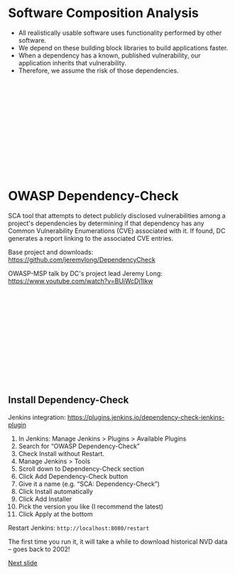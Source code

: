 # Software Composition Analysis

* All realistically usable software uses functionality performed by other software.
* We depend on these building block libraries to build applications faster.
* When a dependency has a known, published vulnerability, our application inherits that vulnerability. 
* Therefore, we assume the risk of those dependencies.

<br /><br /><br /><br /><br /><br /><br /><br /><br /><br /><br /><br />

# OWASP Dependency-Check

SCA tool that attempts to detect publicly disclosed vulnerabilities among a project's dependencies by determining if that dependency has any Common Vulnerability Enumerations (CVE) associated with it. If found, DC generates a report linking to the associated CVE entries.

Base project and downloads: https://github.com/jeremylong/DependencyCheck 

OWASP-MSP talk by DC's project lead Jeremy Long: https://www.youtube.com/watch?v=BUiWcDj1Ikw

<br /><br /><br /><br /><br /><br /><br /><br /><br /><br /><br /><br />

## Install Dependency-Check

Jenkins integration: https://plugins.jenkins.io/dependency-check-jenkins-plugin

1. In Jenkins: Manage Jenkins > Plugins > Available Plugins
2. Search for “OWASP Dependency-Check” 
3. Check Install without Restart.
5. Manage Jenkins > Tools
6. Scroll down to Dependency-Check section
7. Click Add Dependency-Check button
8. Give it a name (e.g. “SCA: Dependency-Check”)
9. Click Install automatically
10. Click Add Installer
11. Pick the version you like (I recommend the latest)
12. Click Apply at the bottom

Restart Jenkins: ```http://localhost:8080/restart```

The first time you run it, it will take a while to download historical NVD data – goes back to 2002!


[Next slide](dep-check_demo.md)
